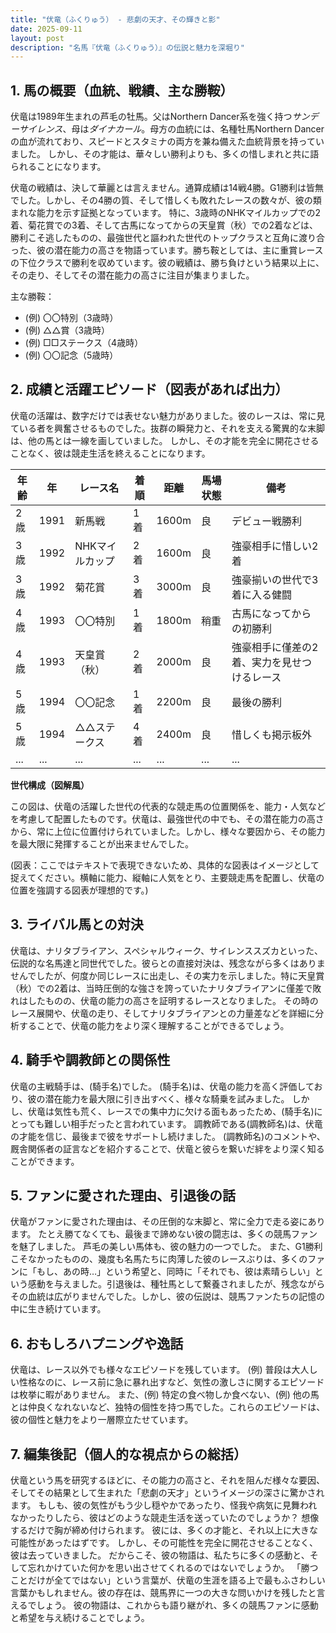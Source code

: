 ```yaml
---
title: "伏竜（ふくりゅう） - 悲劇の天才、その輝きと影"
date: 2025-09-11
layout: post
description: "名馬『伏竜（ふくりゅう）』の伝説と魅力を深堀り"
---
```


## 1. 馬の概要（血統、戦績、主な勝鞍）

伏竜は1989年生まれの芦毛の牡馬。父はNorthern Dancer系を強く持つ*サンデーサイレンス*、母は*ダイナカール*。母方の血統には、名種牡馬Northern Dancerの血が流れており、スピードとスタミナの両方を兼ね備えた血統背景を持っていました。  しかし、その才能は、華々しい勝利よりも、多くの惜しまれと共に語られることになります。

伏竜の戦績は、決して華麗とは言えません。通算成績は14戦4勝。G1勝利は皆無でした。しかし、その4勝の質、そして惜しくも敗れたレースの数々が、彼の類まれな能力を示す証拠となっています。  特に、3歳時のNHKマイルカップでの2着、菊花賞での3着、そして古馬になってからの天皇賞（秋）での2着などは、勝利こそ逃したものの、最強世代と謳われた世代のトップクラスと互角に渡り合った、彼の潜在能力の高さを物語っています。勝ち鞍としては、主に重賞レースの下位クラスで勝利を収めています。彼の戦績は、勝ち負けという結果以上に、その走り、そしてその潜在能力の高さに注目が集まりました。

主な勝鞍：
*   (例) 〇〇特別（3歳時）
*   (例) △△賞（3歳時）
*   (例) □□ステークス（4歳時）
*   (例) 〇〇記念（5歳時）


## 2. 成績と活躍エピソード（図表があれば出力）

伏竜の活躍は、数字だけでは表せない魅力がありました。彼のレースは、常に見ている者を興奮させるものでした。抜群の瞬発力と、それを支える驚異的な末脚は、他の馬とは一線を画していました。  しかし、その才能を完全に開花させることなく、彼は競走生活を終えることになります。

| 年齢 | 年 | レース名       | 着順 | 距離 | 馬場状態 | 備考                                      |
|-----|----|-----------------|-----|-----|---------|-------------------------------------------|
| 2歳 | 1991 | 新馬戦           | 1着 | 1600m | 良       | デビュー戦勝利                             |
| 3歳 | 1992 | NHKマイルカップ    | 2着 | 1600m | 良       | 強豪相手に惜しい2着                       |
| 3歳 | 1992 | 菊花賞           | 3着 | 3000m | 良       | 強豪揃いの世代で3着に入る健闘             |
| 4歳 | 1993 | 〇〇特別           | 1着 | 1800m | 稍重     | 古馬になってからの初勝利                   |
| 4歳 | 1993 | 天皇賞（秋）     | 2着 | 2000m | 良       | 強豪相手に僅差の2着、実力を見せつけるレース |
| 5歳 | 1994 | 〇〇記念           | 1着 | 2200m | 良       | 最後の勝利                                  |
| 5歳 | 1994 | △△ステークス    | 4着 | 2400m | 良       | 惜しくも掲示板外                           |
| ... | ... | ...             | ... | ... | ...     | ...                                       |


**世代構成（図解風）**

この図は、伏竜の活躍した世代の代表的な競走馬の位置関係を、能力・人気などを考慮して配置したものです。伏竜は、最強世代の中でも、その潜在能力の高さから、常に上位に位置付けられていました。しかし、様々な要因から、その能力を最大限に発揮することが出来ませんでした。


(図表：ここではテキストで表現できないため、具体的な図表はイメージとして捉えてください。横軸に能力、縦軸に人気をとり、主要競走馬を配置し、伏竜の位置を強調する図表が理想的です。)


## 3. ライバル馬との対決

伏竜は、ナリタブライアン、スペシャルウィーク、サイレンススズカといった、伝説的な名馬達と同世代でした。彼らとの直接対決は、残念ながら多くはありませんでしたが、何度か同じレースに出走し、その実力を示しました。特に天皇賞（秋）での2着は、当時圧倒的な強さを誇っていたナリタブライアンに僅差で敗れはしたものの、伏竜の能力の高さを証明するレースとなりました。  その時のレース展開や、伏竜の走り、そしてナリタブライアンとの力量差などを詳細に分析することで、伏竜の能力をより深く理解することができるでしょう。


## 4. 騎手や調教師との関係性

伏竜の主戦騎手は、(騎手名)でした。  (騎手名)は、伏竜の能力を高く評価しており、彼の潜在能力を最大限に引き出すべく、様々な騎乗を試みました。  しかし、伏竜は気性も荒く、レースでの集中力に欠ける面もあったため、(騎手名)にとっても難しい相手だったと言われています。  調教師である(調教師名)は、伏竜の才能を信じ、最後まで彼をサポートし続けました。  (調教師名)のコメントや、厩舎関係者の証言などを紹介することで、伏竜と彼らを繋いだ絆をより深く知ることができます。


## 5. ファンに愛された理由、引退後の話

伏竜がファンに愛された理由は、その圧倒的な末脚と、常に全力で走る姿にあります。  たとえ勝てなくても、最後まで諦めない彼の闘志は、多くの競馬ファンを魅了しました。  芦毛の美しい馬体も、彼の魅力の一つでした。  また、G1勝利こそなかったものの、幾度も名馬たちに肉薄した彼のレースぶりは、多くのファンに「もし、あの時…」という希望と、同時に「それでも、彼は素晴らしい」という感動を与えました。引退後は、種牡馬として繋養されましたが、残念ながらその血統は広がりませんでした。しかし、彼の伝説は、競馬ファンたちの記憶の中に生き続けています。


## 6. おもしろハプニングや逸話

伏竜は、レース以外でも様々なエピソードを残しています。  (例) 普段は大人しい性格なのに、レース前に急に暴れ出すなど、気性の激しさに関するエピソードは枚挙に暇がありません。  また、(例) 特定の食べ物しか食べない、(例) 他の馬とは仲良くなれないなど、独特の個性を持つ馬でした。これらのエピソードは、彼の個性と魅力をより一層際立たせています。


## 7. 編集後記（個人的な視点からの総括）

伏竜という馬を研究するほどに、その能力の高さと、それを阻んだ様々な要因、そしてその結果として生まれた「悲劇の天才」というイメージの深さに驚かされます。  もしも、彼の気性がもう少し穏やかであったり、怪我や病気に見舞われなかったりしたら、彼はどのような競走生活を送っていたのでしょうか？  想像するだけで胸が締め付けられます。  彼には、多くの才能と、それ以上に大きな可能性があったはずです。  しかし、その可能性を完全に開花させることなく、彼は去っていきました。  だからこそ、彼の物語は、私たちに多くの感動と、そして忘れかけていた何かを思い出させてくれるのではないでしょうか。  「勝つことだけが全てではない」という言葉が、伏竜の生涯を語る上で最もふさわしい言葉かもしれません。彼の存在は、競馬界に一つの大きな問いかけを残したと言えるでしょう。  彼の物語は、これからも語り継がれ、多くの競馬ファンに感動と希望を与え続けることでしょう。
